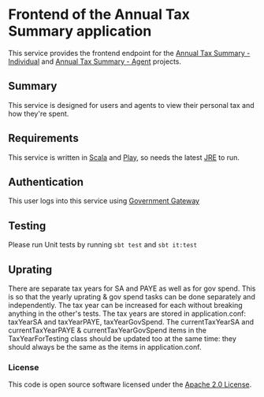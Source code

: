 
Frontend of the Annual Tax Summary application
======================================================================

This service provides the frontend endpoint for the [Annual Tax Summary - Individual](https://github.com/hmrc/tax-summaries) and [Annual Tax Summary - Agent](https://github.com/hmrc/tax-summaries-agent) projects.

Summary
----------------

This service is designed for users and agents to view their personal tax and how they're spent.
 

Requirements
---------------

This service is written in [Scala] and [Play], so needs the latest [JRE] to run.


Authentication
------------

This user logs into this service using [Government Gateway]

Testing
------------
Please run Unit tests by running `sbt test` and `sbt it:test`

Uprating
------------
There are separate tax years for SA and PAYE as well as for gov spend. This is so that the yearly uprating & gov spend tasks can be done separately and independently. The tax year can be increased for each without breaking anything in the other's tests. The tax years are stored in application.conf: taxYearSA and taxYearPAYE, taxYearGovSpend. The currentTaxYearSA and currentTaxYearPAYE & currentTaxYearGovSpend items in the TaxYearForTesting class should be updated too at the same time: they should always be the same as the items in application.conf.   



### License

This code is open source software licensed under the [Apache 2.0 License]("http://www.apache.org/licenses/LICENSE-2.0.html").


[Scala]: http://www.scala-lang.org/
[Play]: http://playframework.com/
[JRE]: http://www.oracle.com/technetwork/java/javase/overview/index.html
[Government Gateway]: http://www.gateway.gov.uk/
    
